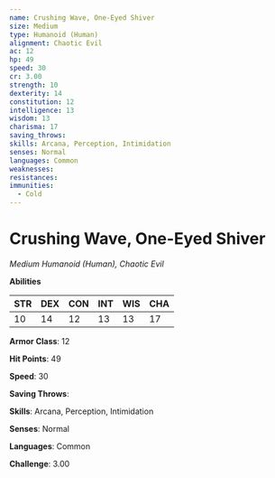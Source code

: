 ```yaml
---
name: Crushing Wave, One-Eyed Shiver
size: Medium
type: Humanoid (Human)
alignment: Chaotic Evil
ac: 12
hp: 49
speed: 30
cr: 3.00
strength: 10
dexterity: 14
constitution: 12
intelligence: 13
wisdom: 13
charisma: 17
saving_throws: 
skills: Arcana, Perception, Intimidation
senses: Normal
languages: Common
weaknesses:
resistances:
immunities:
  - Cold
---
```


# Crushing Wave, One-Eyed Shiver

*Medium Humanoid (Human), Chaotic Evil*

**Abilities**

| STR | DEX | CON | INT | WIS | CHA |
| --- | --- | --- | --- | --- | --- |
| 10 | 14 | 12 | 13 | 13 | 17 |

**Armor Class**: 12

**Hit Points**: 49

**Speed**: 30

**Saving Throws**: 

**Skills**: Arcana, Perception, Intimidation

**Senses**: Normal

**Languages**: Common

**Challenge**: 3.00


